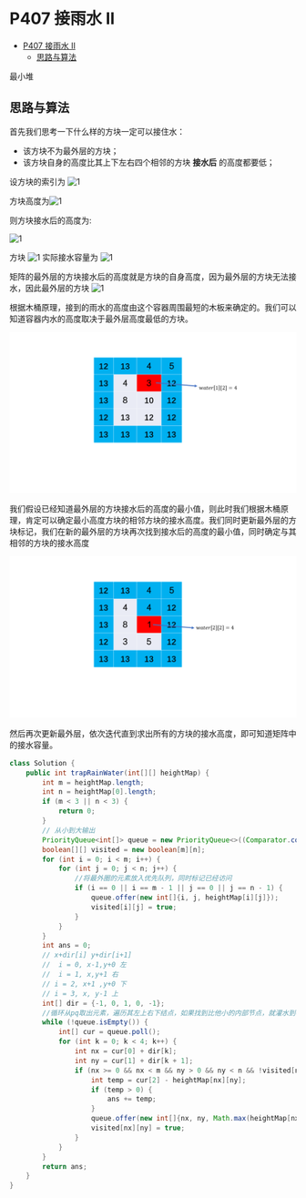 # P407 接雨水 II

- [P407 接雨水 II](#p407-接雨水-ii)
  - [思路与算法](#思路与算法)

最小堆

## 思路与算法

首先我们思考一下什么样的方块一定可以接住水：

- 该方块不为最外层的方块；
- 该方块自身的高度比其上下左右四个相邻的方块 **接水后** 的高度都要低；

设方块的索引为 ![1](http://latex.codecogs.com/svg.image?(i+j))

方块高度为![1](http://latex.codecogs.com/svg.image?heightMap[i][j])

则方块接水后的高度为:

![1](http://latex.codecogs.com/svg.image?water[i][j]=max(heightMap[i][j]),min(water[i-1][j],water[i+1][j],water[i][j-1],water[i][j+1]))

方块 ![1](http://latex.codecogs.com/svg.image?(i+j)) 实际接水容量为 ![1](http://latex.codecogs.com/svg.image?water[i][j]-heightMap[i][j])

矩阵的最外层的方块接水后的高度就是方块的自身高度，因为最外层的方块无法接水，因此最外层的方块 ![1](http://latex.codecogs.com/svg.image?water[i][j]=heightMap[i][j])

根据木桶原理，接到的雨水的高度由这个容器周围最短的木板来确定的。我们可以知道容器内水的高度取决于最外层高度最低的方块。

![](png/407_1.png)

我们假设已经知道最外层的方块接水后的高度的最小值，则此时我们根据木桶原理，肯定可以确定最小高度方块的相邻方块的接水高度。我们同时更新最外层的方块标记，我们在新的最外层的方块再次找到接水后的高度的最小值，同时确定与其相邻的方块的接水高度

![](png/407_2.png)

然后再次更新最外层，依次迭代直到求出所有的方块的接水高度，即可知道矩阵中的接水容量。

```java
class Solution {
    public int trapRainWater(int[][] heightMap) {
        int m = heightMap.length;
        int n = heightMap[0].length;
        if (m < 3 || n < 3) {
            return 0;
        }
        // 从小到大输出
        PriorityQueue<int[]> queue = new PriorityQueue<>((Comparator.comparingInt(o -> o[2])));
        boolean[][] visited = new boolean[m][n];
        for (int i = 0; i < m; i++) {
            for (int j = 0; j < n; j++) {
                //将最外圈的元素放入优先队列，同时标记已经访问
                if (i == 0 || i == m - 1 || j == 0 || j == n - 1) {
                    queue.offer(new int[]{i, j, heightMap[i][j]});
                    visited[i][j] = true;
                }
            }
        }
        int ans = 0;
        // x+dir[i] y+dir[i+1]
        //  i = 0, x-1,y+0 左
        //  i = 1, x,y+1 右
        // i = 2, x+1 ,y+0 下
        // i = 3, x, y-1 上
        int[] dir = {-1, 0, 1, 0, -1};
        //循环从pq取出元素，遍历其左上右下结点，如果找到比他小的内部节点，就灌水到等高
        while (!queue.isEmpty()) {
            int[] cur = queue.poll();
            for (int k = 0; k < 4; k++) {
                int nx = cur[0] + dir[k];
                int ny = cur[1] + dir[k + 1];
                if (nx >= 0 && nx < m && ny > 0 && ny < n && !visited[nx][ny]) {
                    int temp = cur[2] - heightMap[nx][ny];
                    if (temp > 0) {
                        ans += temp;
                    }
                    queue.offer(new int[]{nx, ny, Math.max(heightMap[nx][ny], cur[2])});
                    visited[nx][ny] = true;
                }
            }
        }
        return ans;
    }
}
```